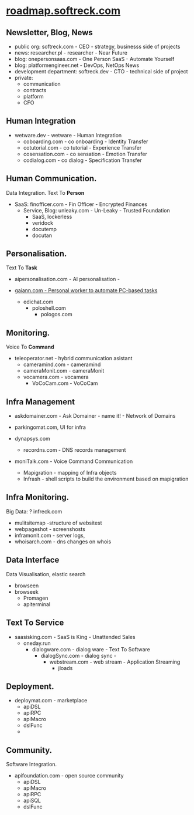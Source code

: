# [roadmap.softreck.com](http://roadmap.softreck.com)

## Newsletter, Blog, News

+ public org: softreck.com - CEO - strategy, businesss side of projects 
+ news: researcher.pl - researcher - Near Future
+ blog: onepersonsaas.com - One Person SaaS - Automate Yourself
+ blog: platformengineer.net - DevOps, NetOps  News
+ development department: softreck.dev - CTO - technical side of project   
+ private:
  + communication
  + contracts
  + platform
  + CFO
    

## Human Integration

+ wetware.dev - wetware - Human Integration
  + coboarding.com - co onboarding - Identity Transfer
  + cotutorial.com - co tutorial - Experience Transfer 
  + cosensation.com -  co sensation - Emotion Transfer
  + codialog.com - co dialog - Specification Transfer


## Human Communication. 
Data Integration. 
Text To **Person**

+ SaaS: finofficer.com - Fin Officer - Encrypted Finances
  + Service, Blog: unleaky.com - Un-Leaky - Trusted Foundation
    + SaaS, lockerless
    + veridock
    + docutemp
    + docutan
    


## Personalisation.
Text To **Task**

+ aipersonalisation.com - AI personalisation -
  
+ [gaiann.com - Personal worker to automate PC-based tasks](https://www.gaiann.com/)
  + edichat.com
    + poloshell.com
      + pologos.com 

    
## Monitoring. 
Voice To **Command**

+ teleoperator.net - hybrid communication asistant
  + cameramind.com - cameramind
  + cameraMonit.com  - cameraMonit
  + vocamera.com - vocamera
    + VoCoCam.com - VoCoCam      


## Infra Management

+ askdomainer.com - Ask Domainer - name it! - Network of Domains
+ parkingomat.com, UI for infra
+ dynapsys.com
  + recordns.com - DNS records management

+ moniTalk.com - Voice Command Communication 
  + Mapigration - mapping of Infra objects
  + Infrash - shell scripts to build the environment based on mapigration      


## Infra Monitoring. 

Big Data:
? infreck.com
+ mulitsitemap -structure of websitest
+ webpageshot - screenshosts
+ inframonit.com - server logs, 
+ whoisarch.com - dns changes on whois


## Data Interface

Data Visualisation, elastic search

+ browseen
+ browseek
  + Promagen
  + apiterminal



## Text To Service

+ saasisking.com - SaaS is King - Unattended Sales      
  + oneday.run 
    + dialogware.com - dialog ware - Text To Software
      + dialogSync.com - dialog sync -  
        + webstream.com - web stream - Application Streaming  
          + jloads
     


## Deployment.

+ deploymat.com - marketplace
  + apiDSL
  + apiRPC
  + apiMacro
  + dslFunc
  + 


## Community.
Software Integration.

+ apifoundation.com - open source community      
  + apiDSL
  + apiMacro
  + apiRPC
  + apiSQL
  + dslFunc


